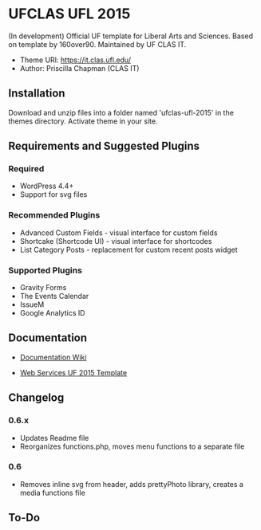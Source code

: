 UFCLAS UFL 2015
================

(In development) Official UF template for Liberal Arts and Sciences. Based on template by 160over90. Maintained by UF CLAS IT.

- Theme URI: https://it.clas.ufl.edu/
- Author: Priscilla Chapman (CLAS IT)


Installation
-------------

Download and unzip files into a folder named 'ufclas-ufl-2015' in the themes directory. Activate theme in your site.


Requirements and Suggested Plugins
-----------------------------------

### Required

- WordPress 4.4+
- Support for svg files

### Recommended Plugins

- Advanced Custom Fields - visual interface for custom fields
- Shortcake (Shortcode UI) - visual interface for shortcodes
- List Category Posts - replacement for custom recent posts widget

### Supported Plugins

- Gravity Forms
- The Events Calendar
- IssueM
- Google Analytics ID

Documentation
--------------

- [Documentation Wiki](https://github.com/ufclas/ufclas-ufl-2015/wiki)

- [Web Services UF 2015 Template](http://webservices.it.ufl.edu/terminalfour/uf-2015-template/)

Changelog
---------

### 0.6.x

- Updates Readme file
- Reorganizes functions.php, moves menu functions to a separate file

### 0.6

- Removes inline svg from header, adds prettyPhoto library, creates a media functions file

To-Do
------
